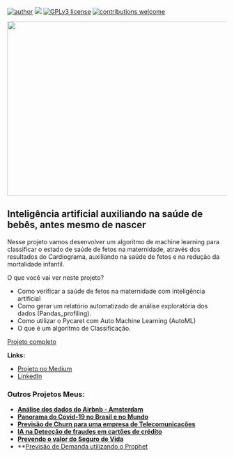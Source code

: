 [![author](https://img.shields.io/badge/author-JessicaCunha-red.svg)](https://www.linkedin.com/in/j%C3%A9ssica-cunha/) [![](https://img.shields.io/badge/python-3.9+-blue.svg)](https://www.python.org/downloads/release/python-365/) [![GPLv3 license](https://img.shields.io/badge/License-GPLv3-blue.svg)](http://perso.crans.org/besson/LICENSE.html) [![contributions welcome](https://img.shields.io/badge/contributions-welcome-brightgreen.svg?style=flat)](https://github.com/cunhajessica/Data_Science)

<p align="center">
  <img src="https://img.freepik.com/fotos-gratis/os-pares-gravidos-asiaticos-novos-mostram-e-olhando-o-bebe-da-foto-do-ultrassom-na-barriga-mamae-e-papai-se-sentindo-feliz-sorrindo-pacifica-enquanto-cuida-crianca-deitado-no-sofa-na-sala-de-estar-em-casa_7861-2168.jpg?size=626&ext=jpg&ga=GA1.2.586552211.1670706687&semt=sph" height=400px 
width=700px >
</p>



## Inteligência artificial auxiliando na saúde de bebês, antes mesmo de nascer

Nesse projeto vamos desenvolver um algoritmo de machine learning para classificar o estado de saúde de fetos na maternidade, através dos resultados do Cardiograma, auxiliando na saúde de fetos e na redução da mortalidade infantil.

O que você vai ver neste projeto?
* Como verificar a saúde de fetos na maternidade com inteligência artificial
* Como gerar um relatório automatizado de análise exploratória dos dados (Pandas_profiling).
* Como utilizar o Pycaret com Auto Machine Learning (AutoML)
* O que é um algoritmo de Classificação.


[Projeto completo](https://github.com/cunhajessica/Inteligencia_Antificial_na_saude_de_fetos/blob/main/Intelig%C3%AAncia_artificial_auxiliando_na_sa%C3%BAde_de_beb%C3%AAs%2C_antes_mesmo_de_nascer.ipynb)

**Links:**

* [Projeto no Medium](https://medium.com/@jessicacunha.jsc/panorama-do-covid-19-2b7977a62337)
* [LinkedIn](https://www.linkedin.com/in/j%C3%A9ssica-cunha/)




### Outros Projetos Meus:

* **[Análise dos dados do Airbnb - Amsterdam](https://github.com/cunhajessica/Analise_Airbnb_Amsterdam)**
* **[Panorama do Covid-19 no Brasil e no Mundo](http://bitly.ws/oBUC)**
* **[Previsão de Churn para uma empresa de Telecomunicações](http://bitly.ws/sIyx)**
* **[IA na Detecção de fraudes em cartões de crédito](http://bitly.ws/rLY5)**
* **[Prevendo o valor do Seguro de Vida](https://github.com/cunhajessica/Previsao_Seguro_de_Vida)**
* **[Previsão de Demanda utilizando o Prophet](https://github.com/cunhajessica/Times_Series_Forecasting_Prophet/blob/main/README.md)
